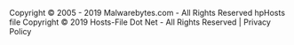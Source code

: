 Copyright © 2005 - 2019 Malwarebytes.com - All Rights Reserved
hpHosts file Copyright © 2019 Hosts-File Dot Net - All Rights Reserved | Privacy Policy
